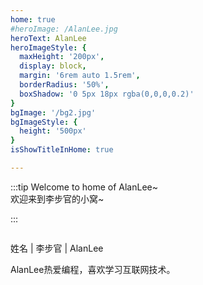 ```yaml
---
home: true
#heroImage: /AlanLee.jpg
heroText: AlanLee
heroImageStyle: {
  maxHeight: '200px',
  display: block,
  margin: '6rem auto 1.5rem',
  borderRadius: '50%',
  boxShadow: '0 5px 18px rgba(0,0,0,0.2)'
}
bgImage: '/bg2.jpg'
bgImageStyle: {
  height: '500px'
}
isShowTitleInHome: true

---
```


:::tip
Welcome to home of AlanLee~<br/>
欢迎来到李步官的小窝~

:::

<img :src="$withBase=('note_images/two_girl.jpg')"/>

<!-- more -->

姓名 | 李步官 | AlanLee

AlanLee热爱编程，喜欢学习互联网技术。
